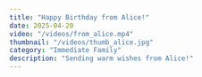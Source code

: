 ```yaml
---
title: "Happy Birthday from Alice!"
date: 2025-04-20
video: "/videos/from_alice.mp4"
thumbnail: "/videos/thumb_alice.jpg"
category: "Immediate Family"
description: "Sending warm wishes from Alice!"
---
```

